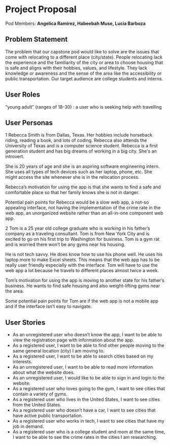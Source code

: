 # Project Proposal

Pod Members: **Angelica Ramirez, Habeebah Muse, Lucia Barboza**

## Problem Statement

The problem that our capstone pod would like to solve are the issues that come with relocating to a different place (city/state). People relocating lack the experience and the familiarity of the city or area to choose housing that is safe and aligns with their hobbies, values, and lifestyle. They lack knowledge or awareness and the sense of the area like the accessibility or public transportation. Our target audience are college students and interns.

## User Roles

“young adult” (ranges of 18-30) : a user who is seeking help with travelling

## User Personas

1
Rebecca Smith is from Dallas, Texas. Her hobbies include horseback riding, reading a book, and lots of coding. Rebecca also attends the University of Texas and is a computer science student. Rebecca is a first generation student and has big dreams of working in a big city. She's an introvert.

She is 20 years of age and she is an aspiring software engineering intern. She uses all types of tech devices such as her laptop, phone, etc. She might access the site whenever she is in the relocation process.

Rebecca’s motivation for using the app is that she wants to find a safe and comfortable place so that her family knows she is not in danger.

Potential pain points for Rebecca would be a slow web app, a not-so appealing interface, not having the implementation of the crime rate in the web app, an unorganized website rather than an all-in-one component web app.

2
Tom is a 25 year old college graduate who is working in his father’s company as a traveling consultant. Tom is from New York City and is excited to go on his first trip to Washington for business. Tom is a gym rat and is worried there won’t be any gyms near his housing.

He is not tech savvy. He does know how to use his phone well. He uses his laptop more to make Excel sheets. This means that the web app has to be really user friendly especially with the interface. Tom will have to use the web app a lot because he travels to different places almost twice a week.

Tom’s motivation for using the app is moving to another state for his father’s business. He wants to find safe housing and also weight-lifting gyms near the area.

Some potential pain points for Tom are if the web app is not a mobile app and if the interface isn’t easy to navigate.

## User Stories

- As an unregistered user who doesn’t know the app, I want to be able to view the registration page with information about the app.
- As a registered user, I want to be able to find other people moving to the same general location (city) I am moving to.
- As a registered user, I want to be able to search cities based on my interests.
- As an unregistered user, I want to be able to read more information about what the website does.
- As an unregistered user, I would like to be able to sign in and login to the website.
- As a registered user who loves going to the gym, I want to see cities that contain a variety of gyms.
- As a registered user who lives in the United States, I want to see cities from the United States.
- As a registered user who doesn’t have a car, I want to see cities that have active public transportation.
- As a registered user who works in tech, I want to see cities that have my job in demand.
- As a registered user who is a college student and mom at the same time, I want to be able to see the crime rates in the cities I am researching.
